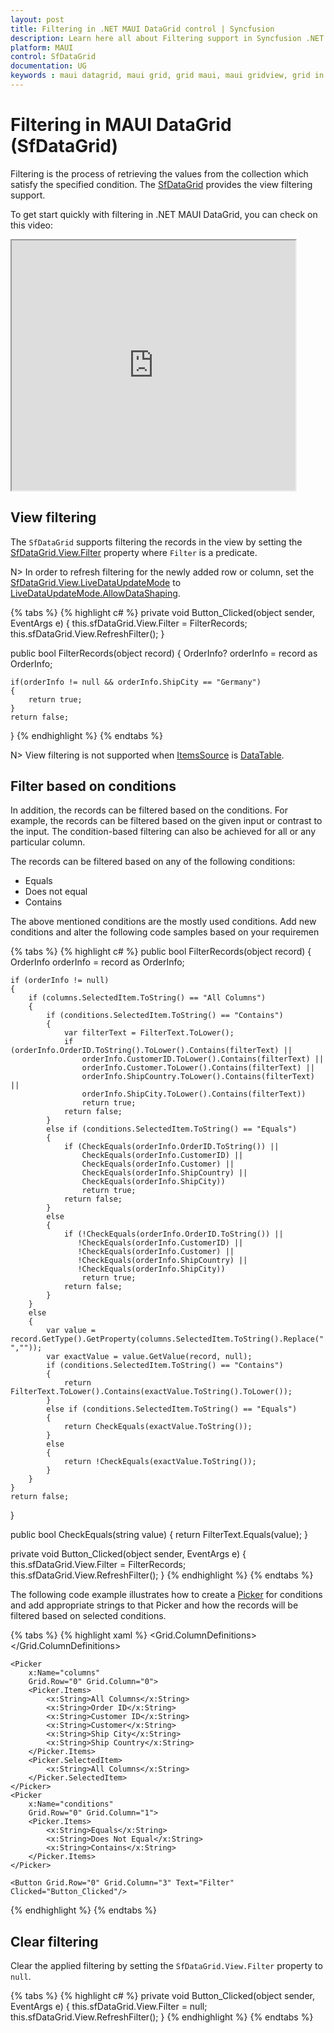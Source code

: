 ```yaml
---
layout: post
title: Filtering in .NET MAUI DataGrid control | Syncfusion
description: Learn here all about Filtering support in Syncfusion .NET MAUI DataGrid (SfDataGrid) control and more.
platform: MAUI
control: SfDataGrid
documentation: UG
keywords : maui datagrid, maui grid, grid maui, maui gridview, grid in maui, .net maui datagrid, .net maui grid, .net grid maui, .net maui filtering, maui filtering
---
```


# Filtering in MAUI DataGrid (SfDataGrid)

Filtering is the process of retrieving the values from the collection which satisfy the specified condition. The [SfDataGrid](https://help.syncfusion.com/cr/maui/Syncfusion.Maui.DataGrid.SfDataGrid.html) provides the view filtering support.

To get start quickly with filtering in .NET MAUI DataGrid, you can check on this video:

<style>#MAUIDataGridVideoTutorial{width : 90% !important; height: 400px !important }</style> <iframe id='MAUIDataGridVideoTutorial' src='https://www.youtube.com/embed/KpN28Mi0Qn0'></iframe>

## View filtering

The `SfDataGrid` supports filtering the records in the view by setting the [SfDataGrid.View.Filter](https://help.syncfusion.com/cr/maui/Syncfusion.Maui.Data.ICollectionViewAdv.html#Syncfusion_Maui_Data_ICollectionViewAdv_Filter) property where `Filter` is a predicate.

N> In order to refresh filtering for the newly added row or column, set the [SfDataGrid.View.LiveDataUpdateMode](https://help.syncfusion.com/cr/maui/Syncfusion.Maui.Data.ICollectionViewAdv.html#Syncfusion_Maui_Data_ICollectionViewAdv_LiveDataUpdateMode) to [LiveDataUpdateMode.AllowDataShaping](https://help.syncfusion.com/cr/maui/Syncfusion.Maui.Data.LiveDataUpdateMode.html#Syncfusion_Maui_Data_LiveDataUpdateMode_AllowDataShaping).

{% tabs %}
{% highlight c# %}
private void Button_Clicked(object sender, EventArgs e)
{
	this.sfDataGrid.View.Filter = FilterRecords;
	this.sfDataGrid.View.RefreshFilter();
}

public bool FilterRecords(object record)
{
	OrderInfo? orderInfo = record as OrderInfo;

	if(orderInfo != null && orderInfo.ShipCity == "Germany")
	{
		return true;
	}
	return false;
}
{% endhighlight %}
{% endtabs %}

N> View filtering is not supported when [ItemsSource](https://help.syncfusion.com/cr/maui/Syncfusion.Maui.DataGrid.SfDataGrid.html#Syncfusion_Maui_DataGrid_SfDataGrid_ItemsSource) is [DataTable](https://learn.microsoft.com/en-us/dotnet/api/system.data.datatable?view=net-6.0).
 
## Filter based on conditions

In addition, the records can be filtered based on the conditions. For example, the records can be filtered based on the given input or contrast to the input. The condition-based filtering can also be achieved for all or any particular column.

The records can be filtered based on any of the following conditions:

* Equals
* Does not equal
* Contains

The above mentioned conditions are the mostly used conditions. Add new conditions and alter the following code samples based on your requiremen

{% tabs %}
{% highlight c# %}
public bool FilterRecords(object record)
{
    OrderInfo orderInfo = record as OrderInfo;

    if (orderInfo != null)
    {
        if (columns.SelectedItem.ToString() == "All Columns")
        {
            if (conditions.SelectedItem.ToString() == "Contains")
            {
                var filterText = FilterText.ToLower();
                if (orderInfo.OrderID.ToString().ToLower().Contains(filterText) ||
                    orderInfo.CustomerID.ToLower().Contains(filterText) ||
                    orderInfo.Customer.ToLower().Contains(filterText) ||
                    orderInfo.ShipCountry.ToLower().Contains(filterText) ||
                    orderInfo.ShipCity.ToLower().Contains(filterText))
                    return true;
                return false;
            }
            else if (conditions.SelectedItem.ToString() == "Equals")
            {
                if (CheckEquals(orderInfo.OrderID.ToString()) ||
                    CheckEquals(orderInfo.CustomerID) ||
                    CheckEquals(orderInfo.Customer) ||
                    CheckEquals(orderInfo.ShipCountry) ||
                    CheckEquals(orderInfo.ShipCity))
                    return true;
                return false;
            }
            else
            {
                if (!CheckEquals(orderInfo.OrderID.ToString()) ||
                   !CheckEquals(orderInfo.CustomerID) ||
                   !CheckEquals(orderInfo.Customer) ||
                   !CheckEquals(orderInfo.ShipCountry) ||
                   !CheckEquals(orderInfo.ShipCity))
                    return true;
                return false;
            }
        }
        else
        {
            var value = record.GetType().GetProperty(columns.SelectedItem.ToString().Replace(" ",""));
            var exactValue = value.GetValue(record, null);
            if (conditions.SelectedItem.ToString() == "Contains")
            {
                return FilterText.ToLower().Contains(exactValue.ToString().ToLower());
            }
            else if (conditions.SelectedItem.ToString() == "Equals")
            {
                return CheckEquals(exactValue.ToString());
            }
            else
            {
                return !CheckEquals(exactValue.ToString());
            }
        }
    }
    return false;
}

public bool CheckEquals(string value)
{
    return FilterText.Equals(value);
}

private void Button_Clicked(object sender, EventArgs e)
{
	this.sfDataGrid.View.Filter = FilterRecords;
	this.sfDataGrid.View.RefreshFilter();
}
{% endhighlight %}
{% endtabs %}

The following code example illustrates how to create a [Picker](https://learn.microsoft.com/en-us/dotnet/maui/user-interface/controls/picker) for conditions and add appropriate strings to that Picker and how the records will be filtered based on selected conditions.

{% tabs %}
{% highlight xaml %}
<Grid Grid.Row="1" Grid.Column="0">
    <Grid.ColumnDefinitions>
        <ColumnDefinition Width="150"/>
        <ColumnDefinition Width="150"/>
        <ColumnDefinition Width="150"/>
    </Grid.ColumnDefinitions>

    <Picker
        x:Name="columns"
        Grid.Row="0" Grid.Column="0">
        <Picker.Items>
            <x:String>All Columns</x:String>
            <x:String>Order ID</x:String>
            <x:String>Customer ID</x:String>
            <x:String>Customer</x:String>
            <x:String>Ship City</x:String>
            <x:String>Ship Country</x:String>
        </Picker.Items>
        <Picker.SelectedItem>
            <x:String>All Columns</x:String>
        </Picker.SelectedItem>
    </Picker>
    <Picker 
        x:Name="conditions"
        Grid.Row="0" Grid.Column="1">
        <Picker.Items>
            <x:String>Equals</x:String>
            <x:String>Does Not Equal</x:String>
            <x:String>Contains</x:String>
        </Picker.Items>
    </Picker>

    <Button Grid.Row="0" Grid.Column="3" Text="Filter" Clicked="Button_Clicked"/>
</Grid>
{% endhighlight %}
{% endtabs %}

## Clear filtering

Clear the applied filtering by setting the `SfDataGrid.View.Filter` property to `null`.

{% tabs %}
{% highlight c# %}
private void Button_Clicked(object sender, EventArgs e)
{
	this.sfDataGrid.View.Filter = null;
	this.sfDataGrid.View.RefreshFilter();
}
{% endhighlight %}
{% endtabs %}